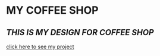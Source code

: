 # MY COFFEE SHOP
*THIS IS MY DESIGN FOR COFFEE SHOP*  
--------------------------------------------------------
[click here to see my project](https://www.figma.com/design/2P4o0DD0U4ZYvqnCZFrJ7N/Untitled?node-id=0-1&node-type=canvas&t=hkBWCaVR8rTDANwj-0)
